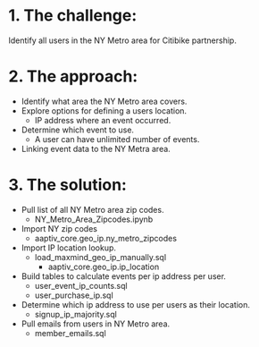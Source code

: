 # 1. The challenge: 
Identify all users in the NY Metro area for Citibike partnership.
# 2. The approach:
- Identify what area the NY Metro area covers.
- Explore options for defining a users location.
  - IP address where an event occurred.
- Determine which event to use.
  - A user can have unlimited number of events.
- Linking event data to the NY Metra area.
# 3. The solution:
- Pull list of all NY Metro area zip codes.
  - NY_Metro_Area_Zipcodes.ipynb
- Import NY zip codes
    - aaptiv_core.geo_ip.ny_metro_zipcodes
- Import IP location lookup.
  - load_maxmind_geo_ip_manually.sql
    - aaptiv_core.geo_ip.ip_location
- Build tables to calculate events per ip address per user.
  - user_event_ip_counts.sql
  - user_purchase_ip.sql
- Determine which ip address to use per users as their location.
  - signup_ip_majority.sql
- Pull emails from users in NY Metro area.
  - member_emails.sql
